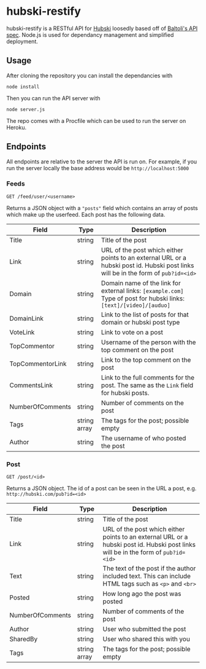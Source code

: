 hubski-restify
==============

hubski-restify is a RESTful API for [Hubski](www.hubski.com) loosedly based off of [Baltoli's API spec](github.com/Baltoli/hubski-api-spec). Node.js is used for dependancy management and simplified deployment.

## Usage

After cloning the repository you can install the dependancies with 
```
node install
```
Then you can run the API server with 
```
node server.js
```

The repo comes with a Procfile which can be used to run the server on Heroku.

## Endpoints

All endpoints are relative to the server the API is run on. For example, if you run the server locally the base address would be `http://localhost:5000`

### Feeds

`GET /feed/user/<username>`

Returns a JSON object with a `"posts"` field which contains an array of posts which make up the userfeed. Each post has the following data.

Field|Type|Description
-----|----|-----------
Title | string | Title of the post
Link|string|URL of the post which either points to an external URL or a hubski post id. Hubski post links will be in the form of `pub?id=<id>`
Domain| string | Domain name of the link for external links: `[example.com]` <br> Type of post for hubski links: `[text]/[video]/[auduo]`
DomainLink | string | Link to the list of posts for that domain or hubski post type
VoteLink | string | Link to vote on a post
TopCommentor| string | Username of the person with the top comment on the post
TopCommentorLink| string | Link to the top comment on the post
CommentsLink | string | Link to the full comments for the post. The same as the `Link` field for hubski posts.
NumberOfComments | string | Number of comments on the post
Tags | string array | The tags for the post; possible empty
Author | string | The username of who posted the post

### Post

`GET /post/<id>`

Returns a JSON object. The id of a post can be seen in the URL a post, e.g. `http://hubski.com/pub?id=<id>`

Field|Type|Description
-----|----|-----------
Title | string | Title of the post
Link|string|URL of the post which either points to an external URL or a hubski post id. Hubski post links will be in the form of `pub?id=<id>`
Text | string | The text of the post if the author included text. This can include HTML tags such as `<p>` and `<br>`
Posted | string | How long ago the post was posted
NumberOfComments | string | Number of comments of the post
Author| string | User who submitted the post
SharedBy | string | User who shared this with you
Tags | string array | The tags for the post; possible empty